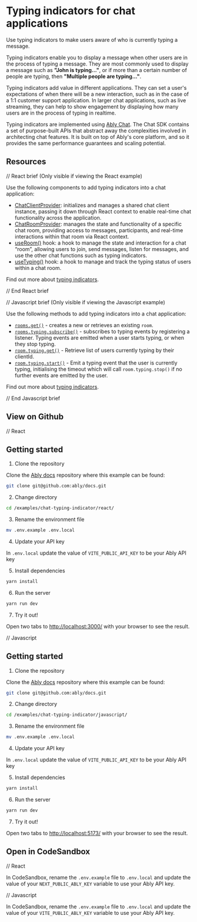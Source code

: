 # Typing indicators for chat applications

Use typing indicators to make users aware of who is currently typing a message.

Typing indicators enable you to display a message when other users are in the process of typing a message. They are most commonly used to display a message such as **"John is typing…"**, or if more than a certain number of people are typing, then **"Multiple people are typing…"**.

Typing indicators add value in different applications. They can set a user's expectations of when there will be a new interaction, such as in the case of a 1:1 customer support application. In larger chat applications, such as live streaming, they can help to show engagement by displaying how many users are in the process of typing in realtime.

Typing indicators are implemented using [Ably Chat](https://ably.com/docs/products/chat). The Chat SDK contains a set of purpose-built APIs that abstract away the complexities involved in architecting chat features. It is built on top of Ably's core platform, and so it provides the same performance guarantees and scaling potential.

## Resources

// React brief (Only visible if viewing the React example)

Use the following components to add typing indicators into a chat application:

* [ChatClientProvider](https://ably.com/docs/chat/setup?lang=react#instantiate): initializes and manages a shared chat client instance, passing it down through React context to enable real-time chat functionality across the application.
* [ChatRoomProvider](https://ably.com/docs/chat/rooms?lang=react#create): manages the state and functionality of a specific chat room, providing access to messages, participants, and real-time interactions within that room via React context.
* [useRoom()](https://ably.com/docs/chat/rooms?lang=react#create) hook: a hook to manage the state and interaction for a chat “room”, allowing users to join, send messages, listen for messages, and use the other chat functions such as typing indicators.
* [useTyping()](https://ably.com/docs/chat/rooms/typing?lang=react#subscribe) hook: a hook to manage and track the typing status of users within a chat room.

Find out more about [typing indicators](https://ably.com/docs/chat/rooms/typing).

// End React brief

// Javascript brief (Only visible if viewing the Javascript example)

Use the following methods to add typing indicators into a chat application:

* [`rooms.get()`](https://ably.com/docs/chat/rooms?lang=javascript#create) - creates a new or retrieves an existing `room`.
* [`rooms.typing.subscribe()`](https://ably.com/docs/chat/rooms/typing#subscribe) - subscribes to typing events by registering a listener. Typing events are emitted when a user starts typing, or when they stop typing.
* [`room.typing.get()`](https://ably.com/docs/chat/rooms/typing?lang=javascript#retrieve) - Retrieve list of users currently typing by their clientId.
* [`room.typing.start()`](https://ably.com/docs/chat/rooms/typing?lang=javascript#set) - Emit a typing event that the user is currently typing, initialising the timeout which will call `room.typing.stop()` if no further events are emitted by the user.

Find out more about [typing indicators](https://ably.com/docs/chat/rooms/typing).

// End Javascript brief

## View on Github

// React

## Getting started

1. Clone the repository

Clone the [Ably docs](https://github.com/ably/docs) repository where this example can be found:

```sh
git clone git@github.com:ably/docs.git
```

2. Change directory

```sh
cd /examples/chat-typing-indicator/react/
```

3. Rename the environment file

```sh
mv .env.example .env.local
```

4. Update your API key

In `.env.local` update the value of `VITE_PUBLIC_API_KEY` to be your Ably API key

5. Install dependencies

```sh
yarn install
```

6. Run the server

```sh
yarn run dev
```

7. Try it out!

Open two tabs to [http://localhost:3000/](http://localhost:3000/) with your browser to see the result.

// Javascript

## Getting started

1. Clone the repository

Clone the [Ably docs](https://github.com/ably/docs) repository where this example can be found:

```sh
git clone git@github.com:ably/docs.git
```

2. Change directory

```sh
cd /examples/chat-typing-indicator/javascript/
```

3. Rename the environment file

```sh
mv .env.example .env.local
```

4. Update your API key

In `.env.local` update the value of `VITE_PUBLIC_API_KEY` to be your Ably API key

5. Install dependencies

```sh
yarn install
```

6. Run the server

```sh
yarn run dev
```

7. Try it out!

Open two tabs to [http://localhost:5173/](http://localhost:5173/) with your browser to see the result.

## Open in CodeSandbox

// React

In CodeSandbox, rename the `.env.example` file to `.env.local` and update the value of your `NEXT_PUBLIC_ABLY_KEY` variable to use your Ably API key.

// Javascript

In CodeSandbox, rename the `.env.example` file to `.env.local` and update the value of your `VITE_PUBLIC_ABLY_KEY` variable to use your Ably API key.

